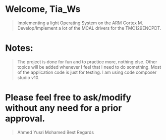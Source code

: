 
# Welcome, Tia_Ws
  > Implementing a light Operating System on the ARM Cortex M.
  > Develop/Implement a lot of the MCAL drivers for the TMC129ENCPDT.

# Notes:
  > The project is done for fun and to practice more, nothing else.
  > Other topics will be added whenever I feel that I need to do something.
  > Most of the application code is just for testing.
  > I am using code composer studio v10.

# Please feel free to ask/modify without any need for a prior approval.
 > Ahmed Yusri Mohamed
 > Best Regards

